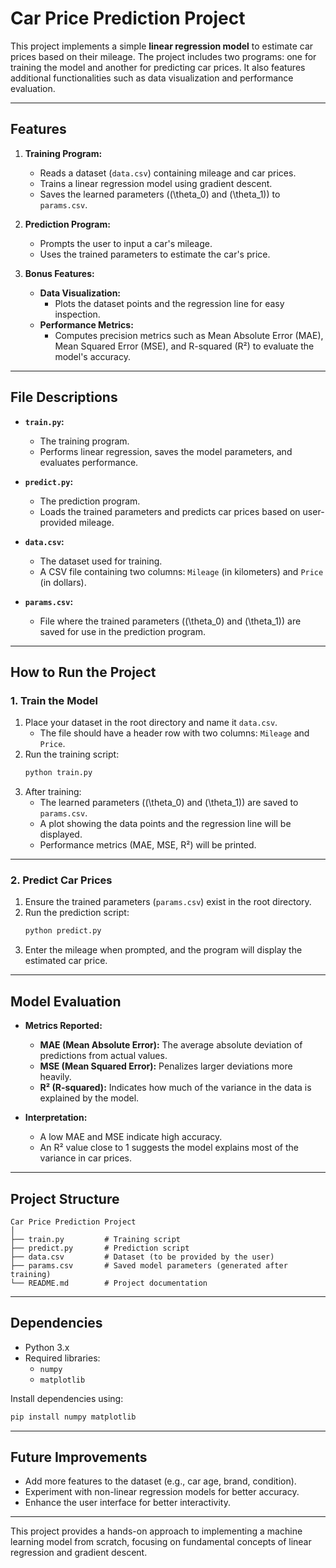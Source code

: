 # **Car Price Prediction Project**

This project implements a simple **linear regression model** to estimate car prices based on their mileage. The project includes two programs: one for training the model and another for predicting car prices. It also features additional functionalities such as data visualization and performance evaluation.

---

## **Features**

1. **Training Program:**

   - Reads a dataset (`data.csv`) containing mileage and car prices.
   - Trains a linear regression model using gradient descent.
   - Saves the learned parameters (\(\theta_0\) and \(\theta_1\)) to `params.csv`.

2. **Prediction Program:**

   - Prompts the user to input a car's mileage.
   - Uses the trained parameters to estimate the car's price.

3. **Bonus Features:**
   - **Data Visualization:**
     - Plots the dataset points and the regression line for easy inspection.
   - **Performance Metrics:**
     - Computes precision metrics such as Mean Absolute Error (MAE), Mean Squared Error (MSE), and R-squared (R²) to evaluate the model's accuracy.

---

## **File Descriptions**

- **`train.py`:**
  - The training program.
  - Performs linear regression, saves the model parameters, and evaluates performance.
- **`predict.py`:**

  - The prediction program.
  - Loads the trained parameters and predicts car prices based on user-provided mileage.

- **`data.csv`:**

  - The dataset used for training.
  - A CSV file containing two columns: `Mileage` (in kilometers) and `Price` (in dollars).

- **`params.csv`:**
  - File where the trained parameters (\(\theta_0\) and \(\theta_1\)) are saved for use in the prediction program.

---

## **How to Run the Project**

### **1. Train the Model**

1. Place your dataset in the root directory and name it `data.csv`.
   - The file should have a header row with two columns: `Mileage` and `Price`.
2. Run the training script:
   ```bash
   python train.py
   ```
3. After training:
   - The learned parameters (\(\theta_0\) and \(\theta_1\)) are saved to `params.csv`.
   - A plot showing the data points and the regression line will be displayed.
   - Performance metrics (MAE, MSE, R²) will be printed.

---

### **2. Predict Car Prices**

1. Ensure the trained parameters (`params.csv`) exist in the root directory.
2. Run the prediction script:
   ```bash
   python predict.py
   ```
3. Enter the mileage when prompted, and the program will display the estimated car price.

---

## **Model Evaluation**

- **Metrics Reported:**

  - **MAE (Mean Absolute Error):** The average absolute deviation of predictions from actual values.
  - **MSE (Mean Squared Error):** Penalizes larger deviations more heavily.
  - **R² (R-squared):** Indicates how much of the variance in the data is explained by the model.

- **Interpretation:**
  - A low MAE and MSE indicate high accuracy.
  - An R² value close to 1 suggests the model explains most of the variance in car prices.

---

## **Project Structure**

```
Car Price Prediction Project
│
├── train.py         # Training script
├── predict.py       # Prediction script
├── data.csv         # Dataset (to be provided by the user)
├── params.csv       # Saved model parameters (generated after training)
└── README.md        # Project documentation
```

---

## **Dependencies**

- Python 3.x
- Required libraries:
  - `numpy`
  - `matplotlib`

Install dependencies using:

```bash
pip install numpy matplotlib
```

---

## **Future Improvements**

- Add more features to the dataset (e.g., car age, brand, condition).
- Experiment with non-linear regression models for better accuracy.
- Enhance the user interface for better interactivity.

---

This project provides a hands-on approach to implementing a machine learning model from scratch, focusing on fundamental concepts of linear regression and gradient descent.
